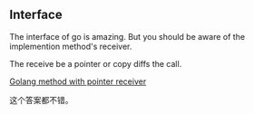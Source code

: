 ## Interface
The interface of go is amazing. But you should be aware of the implemention method's receiver.

The receive be a pointer or copy diffs the call.


[Golang method with pointer receiver](https://stackoverflow.com/questions/33936081/golang-method-with-pointer-receiver)

这个答案都不错。
